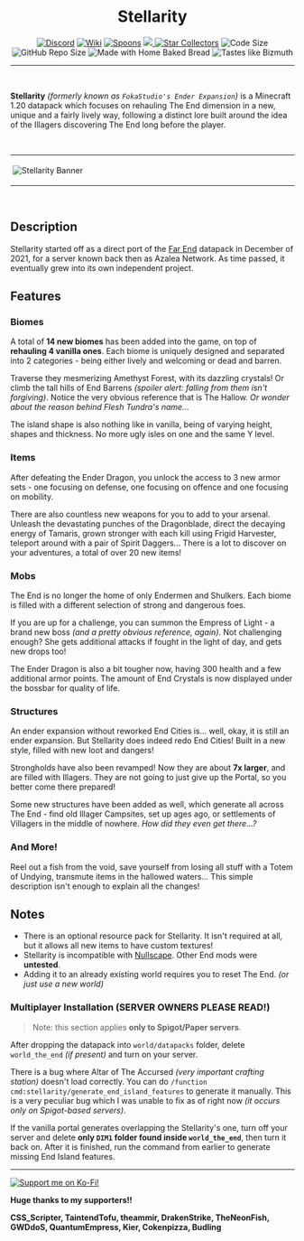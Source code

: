 <h1 align="center">Stellarity</h1>

<p align="center">
    <a href="https://discord.kohara.xyz/"><img src="https://img.shields.io/discord/727033287343734885?color=7289DA&logo=discord&style=for-the-badge&logoColor=7289DA" alt="Discord"/></a>
    <a href="https://kohy-creates.github.io/Stellarity/wiki"><img src="https://img.shields.io/badge/wiki-Click_to_go!-orange?style=for-the-badge&logo=ReadMe&logoColor=white" alt="Wiki"/></a>
    <a href="https://github.com/kohy-creates/Stellarity/network/members"><img src="https://img.shields.io/github/forks/kohy-creates/Stellarity?style=for-the-badge&logo=github&color=green" alt="Spoons"/></a>
    <a href="https://modrinth.com/data-packs/stellarity"><img src="https://img.shields.io/modrinth/dt/stellarity?label=Modrinth&logo=modrinth&style=for-the-badge">
    <a href="https://github.com/kohy-creates/Stellarity/stargazers"><img src="https://img.shields.io/github/stars/kohy-creates/Stellarity?style=for-the-badge&logo=github&color=yellow" alt="Star Collectors"/></a>
    <img src="https://img.shields.io/github/languages/code-size/kohy-creates/Stellarity?style=for-the-badge&color=purple&logoColor=white" alt="Code Size"/>
    <img src="https://img.shields.io/github/repo-size/kohy-creates/Stellarity?logo=dropbox&style=for-the-badge&color=red" alt="GitHub Repo Size"/>
    <img src="https://img.shields.io/badge/Made%20with-home%20baked%20bread-CCCCCC.svg?logo=&style=for-the-badge" alt="Made with Home Baked Bread"/>
    <img src="https://img.shields.io/badge/Tastes%20like-bizmuth-CCCCCC.svg?logo=&style=for-the-badge" alt="Tastes like Bizmuth"/>

</p>

<hr>

<br>

**Stellarity** *(formerly known as `FokaStudio's Ender Expansion`)* is a Minecraft 1.20 datapack which focuses on rehauling The End dimension in a new, unique and a fairly lively way, following a distinct lore built around the idea of the Illagers discovering The End long before the player.

<br>

<hr>
<img src="https://i.imgur.com/6dU3pcc.png" style="border: 4px solid white" alt="Stellarity Banner"/>
<hr>

<br>

## Description
Stellarity started off as a direct port of the [Far End](https://www.planetminecraft.com/data-pack/far-end-ender-expansion-datapack-v0-1/) datapack in December of 2021, for a server known back then as Azalea Network. As time passed, it eventually grew into its own independent project.

## Features

### Biomes
A total of **14 new biomes** has been added into the game, on top of **rehauling 4 vanilla ones**. Each biome is uniquely designed and separated into 2 categories - being either lively and welcoming or dead and barren.

Traverse they mesmerizing Amethyst Forest, with its dazzling crystals! Or climb the tall hills of End Barrens *(spoiler alert: falling from them isn't forgiving)*. Notice the very obvious reference that is The Hallow. *Or wonder about the reason behind Flesh Tundra's name...*

The island shape is also nothing like in vanilla, being of varying height, shapes and thickness. No more ugly isles on one and the same Y level.

### Items
After defeating the Ender Dragon, you unlock the access to 3 new armor sets - one focusing on defense, one focusing on offence and one focusing on mobility.

There are also countless new weapons for you to add to your arsenal. Unleash the devastating punches of the Dragonblade, direct the decaying energy of Tamaris, grown stronger with each kill using Frigid Harvester, teleport around with a pair of Spirit Daggers... There is a lot to discover on your adventures, a total of over 20 new items!

### Mobs
The End is no longer the home of only Endermen and Shulkers. Each biome is filled with a different selection of strong and dangerous foes.

If you are up for a challenge, you can summon the Empress of Light - a brand new boss *(and a pretty obvious reference, again)*. Not challenging enough? She gets additional attacks if fought in the light of day, and gets new drops too!

The Ender Dragon is also a bit tougher now, having 300 health and a few additional armor points. The amount of End Crystals is now displayed under the bossbar for quality of life.

### Structures
An ender expansion without reworked End Cities is... well, okay, it is still an ender expansion. But Stellarity does indeed redo End Cities! Built in a new style, filled with new loot and dangers!

Strongholds have also been revamped! Now they are about **7x larger**, and are filled with Illagers. They are not going to just give up the Portal, so you better come there prepared!

Some new structures have been added as well, which generate all across The End - find old Illager Campsites, set up ages ago, or settlements of Villagers in the middle of nowhere. *How did they even get there...?*

### And More!
Reel out a fish from the void, save yourself from losing all stuff with a Totem of Undying, transmute items in the hallowed waters... This simple description isn't enough to explain all the changes!

## Notes
- There is an optional resource pack for Stellarity. It isn't required at all, but it allows all new items to have custom textures!
- Stellarity is incompatible with [Nullscape](https://www.curseforge.com/minecraft/mc-mods/nullscape). Other End mods were **untested**.
- Adding it to an already existing world requires you to reset The End. *(or just use a new world)*

### Multiplayer Installation (SERVER OWNERS PLEASE READ!)
> Note: this section applies **only to Spigot/Paper servers**.

After dropping the datapack into `world/datapacks` folder, delete `world_the_end` *(if present)* and turn on your server.

There is a bug where Altar of The Accursed *(very important crafting station)* doesn't load correctly. You can do `/function cmd:stellarity/generate_end_island_features` to generate it manually. This is a very peculiar bug which I was unable to fix as of right now *(it occurs only on Spigot-based servers)*.

If the vanilla portal generates overlapping the Stellarity's one, turn off your server and delete **only `DIM1` folder found inside `world_the_end`**, then turn it back on. After it is finished, run the command from earlier to generate missing End Island features.

<hr>

<a href="https://ko-fi.com/kohara"><img src="https://i.imgur.com/24BzK4O.png" alt="Support me on Ko-Fi!" /></a>

**Huge thanks to my supporters!!**

**CSS_Scripter, TaintendTofu, theammir, DrakenStrike, TheNeonFish, GWDdoS, QuantumEmpress, Kier, Cokenpizza, Budling**
